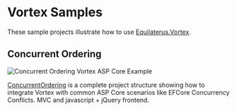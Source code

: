 # Vortex Samples

These sample projects illustrate how to use [Equilaterus.Vortex](https://equilaterus.github.io/Vortex/).

## Concurrent Ordering

![Concurrent Ordering Vortex ASP Core Example](https://equilaterus.github.io/assets/img/vortex/concurrent-ordering.png)

[ConcurrentOrdering](https://github.com/equilaterus/VortexSamples.ConcurrentOrdering) is a complete project structure showing how to integrate Vortex with common ASP Core scenarios like EFCore Concurrency Conflicts. MVC and javascript + jQuery frontend.
